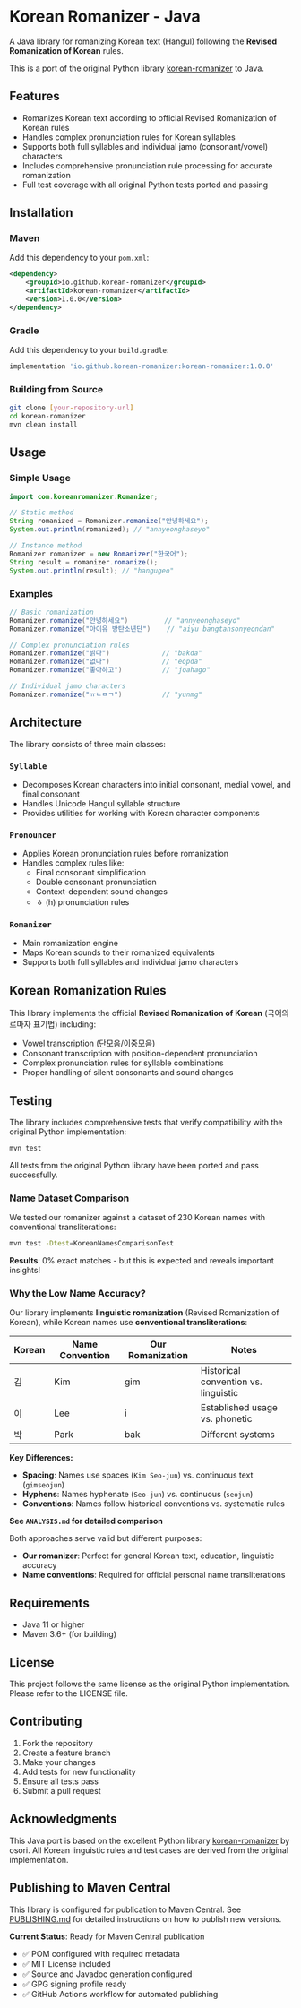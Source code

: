 # Korean Romanizer - Java

A Java library for romanizing Korean text (Hangul) following the **Revised Romanization of Korean** rules.

This is a port of the original Python library [korean-romanizer](https://github.com/osori/korean-romanizer) to Java.

## Features

- Romanizes Korean text according to official Revised Romanization of Korean rules
- Handles complex pronunciation rules for Korean syllables
- Supports both full syllables and individual jamo (consonant/vowel) characters
- Includes comprehensive pronunciation rule processing for accurate romanization
- Full test coverage with all original Python tests ported and passing

## Installation

### Maven

Add this dependency to your `pom.xml`:

```xml
<dependency>
    <groupId>io.github.korean-romanizer</groupId>
    <artifactId>korean-romanizer</artifactId>
    <version>1.0.0</version>
</dependency>
```

### Gradle

Add this dependency to your `build.gradle`:

```gradle
implementation 'io.github.korean-romanizer:korean-romanizer:1.0.0'
```

### Building from Source

```bash
git clone [your-repository-url]
cd korean-romanizer
mvn clean install
```

## Usage

### Simple Usage

```java
import com.koreanromanizer.Romanizer;

// Static method
String romanized = Romanizer.romanize("안녕하세요");
System.out.println(romanized); // "annyeonghaseyo"

// Instance method
Romanizer romanizer = new Romanizer("한국어");
String result = romanizer.romanize();
System.out.println(result); // "hangugeo"
```

### Examples

```java
// Basic romanization
Romanizer.romanize("안녕하세요")         // "annyeonghaseyo"
Romanizer.romanize("아이유 방탄소년단")    // "aiyu bangtansonyeondan"

// Complex pronunciation rules
Romanizer.romanize("밝다")             // "bakda"
Romanizer.romanize("없다")             // "eopda"
Romanizer.romanize("좋아하고")          // "joahago"

// Individual jamo characters
Romanizer.romanize("ㅠㄴㅁㄱ")          // "yunmg"
```

## Architecture

The library consists of three main classes:

### `Syllable`
- Decomposes Korean characters into initial consonant, medial vowel, and final consonant
- Handles Unicode Hangul syllable structure
- Provides utilities for working with Korean character components

### `Pronouncer`
- Applies Korean pronunciation rules before romanization
- Handles complex rules like:
  - Final consonant simplification
  - Double consonant pronunciation
  - Context-dependent sound changes
  - ㅎ (h) pronunciation rules

### `Romanizer`
- Main romanization engine
- Maps Korean sounds to their romanized equivalents
- Supports both full syllables and individual jamo characters

## Korean Romanization Rules

This library implements the official **Revised Romanization of Korean** (국어의 로마자 표기법) including:

- Vowel transcription (단모음/이중모음)
- Consonant transcription with position-dependent pronunciation
- Complex pronunciation rules for syllable combinations
- Proper handling of silent consonants and sound changes

## Testing

The library includes comprehensive tests that verify compatibility with the original Python implementation:

```bash
mvn test
```

All tests from the original Python library have been ported and pass successfully.

### Name Dataset Comparison

We tested our romanizer against a dataset of 230 Korean names with conventional transliterations:

```bash
mvn test -Dtest=KoreanNamesComparisonTest
```

**Results**: 0% exact matches - but this is expected and reveals important insights!

### Why the Low Name Accuracy?

Our library implements **linguistic romanization** (Revised Romanization of Korean), while Korean names use **conventional transliterations**:

| Korean | Name Convention | Our Romanization | Notes |
|--------|----------------|------------------|-------|
| 김 | Kim | gim | Historical convention vs. linguistic |
| 이 | Lee | i | Established usage vs. phonetic |
| 박 | Park | bak | Different systems |

**Key Differences:**
- **Spacing**: Names use spaces (`Kim Seo-jun`) vs. continuous text (`gimseojun`)
- **Hyphens**: Names hyphenate (`Seo-jun`) vs. continuous (`seojun`) 
- **Conventions**: Names follow historical conventions vs. systematic rules

**See `ANALYSIS.md` for detailed comparison**

Both approaches serve valid but different purposes:
- **Our romanizer**: Perfect for general Korean text, education, linguistic accuracy
- **Name conventions**: Required for official personal name transliterations

## Requirements

- Java 11 or higher
- Maven 3.6+ (for building)

## License

This project follows the same license as the original Python implementation. Please refer to the LICENSE file.

## Contributing

1. Fork the repository
2. Create a feature branch
3. Make your changes
4. Add tests for new functionality
5. Ensure all tests pass
6. Submit a pull request

## Acknowledgments

This Java port is based on the excellent Python library [korean-romanizer](https://github.com/osori/korean-romanizer) by osori. All Korean linguistic rules and test cases are derived from the original implementation.

## Publishing to Maven Central

This library is configured for publication to Maven Central. See [PUBLISHING.md](PUBLISHING.md) for detailed instructions on how to publish new versions.

**Current Status**: Ready for Maven Central publication
- ✅ POM configured with required metadata
- ✅ MIT License included
- ✅ Source and Javadoc generation configured
- ✅ GPG signing profile ready
- ✅ GitHub Actions workflow for automated publishing 